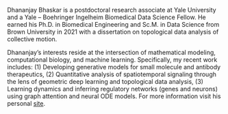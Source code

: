 Dhananjay Bhaskar is a postdoctoral research associate at Yale University and a Yale – Boehringer Ingelheim Biomedical Data Science Fellow. He earned his Ph.D. in Biomedical Engineering and Sc.M. in Data Science from Brown University in 2021 with a dissertation on topological data analysis of collective motion.

Dhananjay’s interests reside at the intersection of mathematical modeling, computational biology, and machine learning. Specifically, my recent work includes: (1) Developing generative models for small molecule and antibody therapeutics, (2) Quantitative analysis of spatiotemporal signaling through the lens of geometric deep learning and topological data analysis, (3) Learning dynamics and inferring regulatory networks (genes and neurons) using graph attention and neural ODE models. For more information visit his personal [site](https://dbhaskar92.github.io/).
